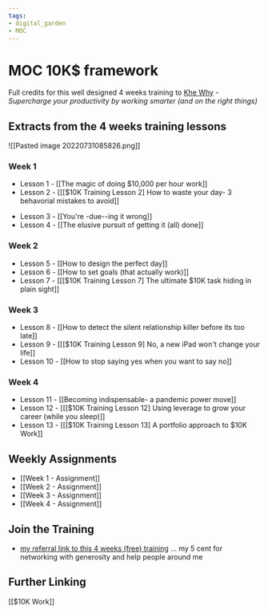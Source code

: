 ```yaml
---
tags: 
- digital_garden
- MOC
---
```

# MOC 10K$ framework

Full credits for this well designed 4 weeks training to [Khe Why](https://radreads.co/) - *Supercharge your productivity by working smarter (and on the right things)*



## Extracts from the 4 weeks training lessons

![[Pasted image 20220731085826.png]]
### Week 1
+ Lesson 1 - [[The magic of doing $10,000 per hour work]]
+ Lesson 2 - [[[$10K Training Lesson 2] How to waste your day- 3 behavorial mistakes to avoid]]
- Lesson 3 - [[You're -due--ing it wrong]]
- Lesson 4 - [[The elusive pursuit of getting it (all) done]]

### Week 2
- Lesson 5 - [[How to design the perfect day]]
- Lesson 6 - [[How to set goals (that actually work)]]
- Lesson 7 - [[[$10K Training Lesson 7] The ultimate $10K task hiding in plain sight]]

### Week 3
- Lesson 8 - [[How to detect the silent relationship killer before its too late]]
- Lesson 9 - [[[$10K Training Lesson 9] No, a new iPad won't change your life]]
- Lesson 10 - [[How to stop saying yes when you want to say no]]

### Week 4
- Lesson 11 - [[Becoming indispensable- a pandemic power move]]
- Lesson 12 - [[[$10K Training Lesson 12] Using leverage to grow your career (while you sleep)]]
- Lesson 13 - [[[$10K Training Lesson 13] A portfolio approach to $10K Work]]

## Weekly Assignments
+ [[Week 1 - Assignment]]
+ [[Week 2 - Assignment]]
+ [[Week 3 - Assignment]]
+ [[Week 4 - Assignment]]

## Join the Training
+ [my referral link to this 4 weeks (free) training](https://sparklp.co/4e67ae84) ... my 5 cent for networking with generosity and help people around me

## Further Linking
[[$10K Work]]